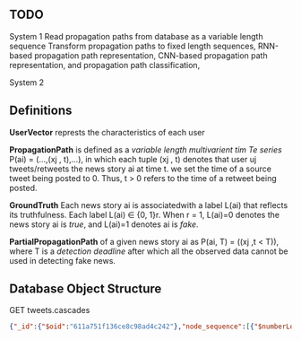 ## TODO

System 1
 Read propagation paths from database as a variable length sequence
 Transform propagation paths to fixed length sequences, RNN-based propagation path representation, 
 CNN-based propagation path representation, and propagation path classification,

 System 2


## Definitions

**UserVector** represts the characteristics of each user

**PropagationPath** is defined as a *variable length multivarient tim Te series* P(ai) = (...,(xj , t),...), in which each tuple (xj , t) denotes that user uj tweets/retweets the news story ai at time t. we set the time of a source tweet being posted to 0. Thus, t > 0 refers to the time of a retweet being posted.

**GroundTruth** Each news story ai is associatedwith a label L(ai) that reflects its truthfulness. Each label L(ai) ∈ {0, 1}r. When r = 1, L(ai)=0 denotes the news
story ai is *true*, and L(ai)=1 denotes ai is *fake*.

**PartialPropagationPath** of a given news story ai as
P(ai, T) = ((xj ,t < T)), where T is a *detection deadline* after which all the observed data cannot be used in detecting fake news.

## Database Object Structure

GET tweets.cascades

```json
{"_id":{"$oid":"611a751f136ce8c98ad4c242"},"node_sequence":[{"$numberLong":"1379138530841034752"},{"$numberLong":"3400400919"},{"$numberLong":"1353500664299663361"},{"$numberLong":"1308829799977086977"}],"ground_truth":false,"node_feature_sequence":[{"user_id":{"$numberLong":"1379138530841034752"},"emotional_frequency":{"fear":0,"anger":0,"anticipation":0.1294642857142857,"trust":0.25,"surprise":0,"positive":0.4,"negative":0.12708333333333333,"sadness":0,"disgust":0,"joy":0},"emotional_mean":{"fear":0,"anger":0,"anticipation":0.1294642857142857,"trust":0.25,"surprise":0,"positive":0.4,"negative":0.12708333333333333,"sadness":0,"disgust":0,"joy":0},"emotional_std":{"fear":0,"anger":0,"anticipation":0.1294642857142857,"trust":0.25,"surprise":0,"positive":0.4,"negative":0.12708333333333333,"sadness":0,"disgust":0,"joy":0},"emotional_q1":{"fear":0,"anger":0,"anticipation":0.1294642857142857,"trust":0.25,"surprise":0,"positive":0.4,"negative":0.12708333333333333,"sadness":0,"disgust":0,"joy":0},"emotional_q2":{"fear":0,"anger":0,"anticipation":0.1294642857142857,"trust":0.25,"surprise":0,"positive":0.4,"negative":0.12708333333333333,"sadness":0,"disgust":0,"joy":0},"emotional_q3":{"fear":0,"anger":0,"anticipation":0.1294642857142857,"trust":0.25,"surprise":0,"positive":0.4,"negative":0.12708333333333333,"sadness":0,"disgust":0,"joy":0},"followers_count":91137,"friends_count":0,"listed_count":186,"statuses_count":163,"created_at":"Mon Apr 05 18:27:20 +0000 2021"},{"user_id":{"$numberLong":"3400400919"},"emotional_frequency":{"fear":0.014705882352941176,"anger":0,"anticipation":0,"trust":0.2,"surprise":0,"positive":0.28787878787878785,"negative":0.25,"sadness":0,"disgust":0,"joy":0},"emotional_mean":{"fear":0.014705882352941176,"anger":0,"anticipation":0,"trust":0.2,"surprise":0,"positive":0.28787878787878785,"negative":0.25,"sadness":0,"disgust":0,"joy":0},"emotional_std":{"fear":0.014705882352941176,"anger":0,"anticipation":0,"trust":0.2,"surprise":0,"positive":0.28787878787878785,"negative":0.25,"sadness":0,"disgust":0,"joy":0},"emotional_q1":{"fear":0.014705882352941176,"anger":0,"anticipation":0,"trust":0.2,"surprise":0,"positive":0.28787878787878785,"negative":0.25,"sadness":0,"disgust":0,"joy":0},"emotional_q2":{"fear":0.014705882352941176,"anger":0,"anticipation":0,"trust":0.2,"surprise":0,"positive":0.28787878787878785,"negative":0.25,"sadness":0,"disgust":0,"joy":0},"emotional_q3":{"fear":0.014705882352941176,"anger":0,"anticipation":0,"trust":0.2,"surprise":0,"positive":0.28787878787878785,"negative":0.25,"sadness":0,"disgust":0,"joy":0},"followers_count":522,"friends_count":456,"listed_count":7,"statuses_count":9764,"created_at":"Sun Aug 02 19:41:48 +0000 2015"},{"user_id":{"$numberLong":"1353500664299663361"},"emotional_frequency":{"fear":0,"anger":0,"anticipation":0,"trust":0,"surprise":0,"positive":0.14464285714285713,"negative":0,"sadness":0,"disgust":0,"joy":0},"emotional_mean":{"fear":0,"anger":0,"anticipation":0,"trust":0,"surprise":0,"positive":0.14464285714285713,"negative":0,"sadness":0,"disgust":0,"joy":0},"emotional_std":{"fear":0,"anger":0,"anticipation":0,"trust":0,"surprise":0,"positive":0.14464285714285713,"negative":0,"sadness":0,"disgust":0,"joy":0},"emotional_q1":{"fear":0,"anger":0,"anticipation":0,"trust":0,"surprise":0,"positive":0.14464285714285713,"negative":0,"sadness":0,"disgust":0,"joy":0},"emotional_q2":{"fear":0,"anger":0,"anticipation":0,"trust":0,"surprise":0,"positive":0.14464285714285713,"negative":0,"sadness":0,"disgust":0,"joy":0},"emotional_q3":{"fear":0,"anger":0,"anticipation":0,"trust":0,"surprise":0,"positive":0.14464285714285713,"negative":0,"sadness":0,"disgust":0,"joy":0},"followers_count":49,"friends_count":444,"listed_count":0,"statuses_count":2663,"created_at":"Mon Jan 25 00:31:29 +0000 2021"},{"user_id":{"$numberLong":"1308829799977086977"},"emotional_frequency":{"fear":0.125,"anger":0,"anticipation":0,"trust":0.125,"surprise":0,"positive":0.28928571428571426,"negative":0.2,"sadness":0.020833333333333332,"disgust":0,"joy":0},"emotional_mean":{"fear":0.125,"anger":0,"anticipation":0,"trust":0.125,"surprise":0,"positive":0.28928571428571426,"negative":0.2,"sadness":0.020833333333333332,"disgust":0,"joy":0},"emotional_std":{"fear":0.125,"anger":0,"anticipation":0,"trust":0.125,"surprise":0,"positive":0.28928571428571426,"negative":0.2,"sadness":0.020833333333333332,"disgust":0,"joy":0},"emotional_q1":{"fear":0.125,"anger":0,"anticipation":0,"trust":0.125,"surprise":0,"positive":0.28928571428571426,"negative":0.2,"sadness":0.020833333333333332,"disgust":0,"joy":0},"emotional_q2":{"fear":0.125,"anger":0,"anticipation":0,"trust":0.125,"surprise":0,"positive":0.28928571428571426,"negative":0.2,"sadness":0.020833333333333332,"disgust":0,"joy":0},"emotional_q3":{"fear":0.125,"anger":0,"anticipation":0,"trust":0.125,"surprise":0,"positive":0.28928571428571426,"negative":0.2,"sadness":0.020833333333333332,"disgust":0,"joy":0},"followers_count":88,"friends_count":176,"listed_count":1,"statuses_count":3255,"created_at":"Wed Sep 23 18:05:23 +0000 2020"}]}
```


